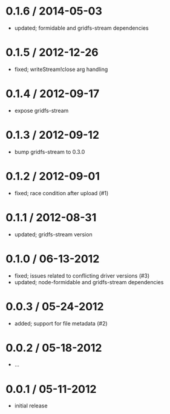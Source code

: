 
0.1.6 / 2014-05-03
==================

 * updated; formidable and gridfs-stream dependencies

0.1.5 / 2012-12-26
==================

  * fixed; writeStream!close arg handling

0.1.4 / 2012-09-17
==================

  * expose gridfs-stream

0.1.3 / 2012-09-12
==================

  * bump gridfs-stream to 0.3.0

0.1.2 / 2012-09-01
==================

  * fixed; race condition after upload (#1)

0.1.1 / 2012-08-31
==================

  * updated; gridfs-stream version

0.1.0 / 06-13-2012
==================

  * fixed; issues related to conflicting driver versions (#3)
  * updated; node-formidable and gridfs-stream dependencies

0.0.3 / 05-24-2012
==================

  * added; support for file metadata (#2)

0.0.2 / 05-18-2012
==================

  * ...

0.0.1 / 05-11-2012
==================

  * initial release

